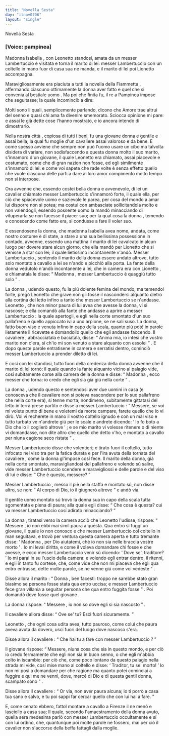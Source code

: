 ```yaml
---
title: "Novella Sesta"
day: "itnov0706"
layout: "single"
---
```

<html>
 <head>
 </head>
 <body>
  <div id="nov0706" type="novella" who="pampinea">
   <head>
    Novella Sesta
   </head>
   <p>
    <h3>
     [Voice: pampinea]
    </h3>
   </p>
   <argument>
    <p>
     <milestone id="p07060001"/>
     <name persref="isabella" type="person">
      Madonna Isabella
     </name>
     , con
     <name persref="leonetto" type="person">
      Leonetto
     </name>
     standosi, amata da un
     <name persref="lambertuccio" type="person">
      messer Lambertuccio
     </name>
     &egrave; visitata e torna
     <name persref="marito-0706" type="person">
      il marito
     </name>
     di lei: messer Lambertuccio con un coltello in mano fuor di casa sua ne manda, e il marito di lei poi Lionetto accompagna.
    </p>
   </argument>
   <div3 type="commentary" who="author">
    <p>
     <milestone id="p07060002"/>
     Maravigliosamente era piaciuta a tutti la novella della
     <name persref="fiammetta" type="person">
      Fiammetta
     </name>
     , affermando ciascuno ottimamente
     <name persref="donna-0705" type="person">
      la donna
     </name>
     aver fatto e quel che si convenia al bestiale
     <name persref="geloso-0705" type="person">
      uomo
     </name>
     . Ma poi che finita fu,
     <name persref="dioneo" type="person">
      il re
     </name>
     a
     <name persref="pampinea" type="person">
      Pampinea
     </name>
     impose che seguitasse; la quale incominci&ograve; a dire:
    </p>
   </div3>
   <div3 type="commentary" who="pampinea">
    <p>
     <milestone id="p07060003"/>
     Molti sono li quali, semplicemente parlando, dicono che
     <name persref="amore" type="person">
      Amore
     </name>
     trae altrui del senno e quasi chi ama fa divenire smemorato. Sciocca opinione mi pare: e assai le gi&agrave; dette cose l'hanno mostrato, e io ancora intendo di dimostrarlo.
    </p>
   </div3>
   <p>
    <milestone id="p07060004"/>
    Nella nostra
    <name placeref="firenze" type="place">
     citt&agrave;
    </name>
    , copiosa di tutti i beni, fu una giovane
    <name persref="isabella" type="person">
     donna
    </name>
    e gentile e assai bella, la qual fu moglie d'un
    <name persref="marito-0706" type="person">
     cavaliere
    </name>
    assai valoroso e da bene.
    <milestone id="p07060005"/>
    E come spesso avviene che sempre non pu&ograve; l'uomo usare un cibo ma talvolta disidera di variare, non sodisfaccendo a questa donna molto il suo marito, s'innamor&ograve; d'un giovane, il quale
    <name persref="leonetto" type="person">
     Leonetto
    </name>
    era chiamato, assai piacevole e costumato, come che di gran nazion non fosse, ed egli similmente s'innamor&ograve; di lei: e come voi sapete che rade volte &egrave; senza effetto quello che vuole ciascuna delle parti a dare al loro amor compimento molto tempo non si interpose.
   </p>
   <p>
    <milestone id="p07060006"/>
    Ora avvenne che, essendo costei bella donna e avvenevole, di lei un cavalier chiamato
    <name persref="lambertuccio" type="person">
     messer Lambertuccio
    </name>
    s'innamor&ograve; forte, il quale ella, per ci&ograve; che spiacevole uomo e sazievole le parea, per cosa del mondo a amar lui disporre non si potea; ma costui con ambasciate sollicitandola molto e non valendogli, essendo possente uomo la mand&ograve; minacciando di vituperarla se non facesse il piacer suo; per la qual cosa
    <name persref="isabella" type="person">
     la donna
    </name>
    , temendo e conoscendo come fatto era, si condusse a fare il voler suo.
   </p>
   <p>
    <milestone id="p07060007"/>
    E essendosene la donna, che
    <name persref="isabella" type="person">
     madonna Isabella
    </name>
    avea nome, andata, come nostro costume &egrave; di state, a stare a una sua bellissima possessione in contado, avvenne, essendo una mattina
    <name persref="marito-0706" type="person">
     il marito
    </name>
    di lei cavalcato in alcun luogo per dovere stare alcun giorno, che ella mand&ograve; per
    <name persref="leonetto" type="person">
     Lionetto
    </name>
    che si venisse a star con lei; il quale lietissimo incontanente v'and&ograve;.
    <milestone id="p07060008"/>
    <name persref="lambertuccio" type="person">
     Messer Lambertuccio
    </name>
    , sentendo il marito della donna essere andato altrove, tutto solo montato a cavallo a lei se n'and&ograve; e picchi&ograve; alla porta.
    <milestone id="p07060009"/>
    <name persref="fante-0706" type="person">
     La fante
    </name>
    della donna vedutolo n'and&ograve; incontanente a lei, che in camera era con
    <name persref="leonetto" type="person">
     Lionetto
    </name>
    , e chiamatala le disse:
    <q direct="unspecified" who="fante-0706">
     <name persref="isabella" type="person">
      Madonna
     </name>
     ,
     <name persref="lambertuccio" type="person">
      messer Lambertuccio
     </name>
     &egrave; quaggi&uacute; tutto solo
    </q>
    .
   </p>
   <p>
    <milestone id="p07060010"/>
    <name persref="isabella" type="person">
     La donna
    </name>
    , udendo questo, fu la pi&uacute; dolente femina del mondo; ma temendol forte, preg&ograve;
    <name persref="leonetto" type="person">
     Leonetto
    </name>
    che grave non gli fosse il nascondersi alquanto dietro alla cortina del letto infino a tanto che
    <name persref="lambertuccio" type="person">
     messer Lambertuccio
    </name>
    se n'andasse.
    <milestone id="p07060011"/>
    <name persref="leonetto" type="person">
     Leonetto
    </name>
    , che non minor paura di lui avea che avesse la donna, vi si nascose; e ella comand&ograve; alla
    <name persref="fante-0706" type="person">
     fante
    </name>
    che andasse a aprire a
    <name persref="lambertuccio" type="person">
     messer Lambertuccio
    </name>
    : la quale apertogli, e egli nella corte smontato d'un suo pallafreno e quello appiccato ivi a uno arpione, se ne sal&iacute; suso.
    <milestone id="p07060012"/>
    La donna, fatto buon viso e venuta infino in capo della scala, quanto pi&uacute; pot&eacute; in parole lietamente il ricevette e domandollo quello che egli andasse faccendo.
    <milestone id="p07060013"/>
    <name persref="lambertuccio" type="person">
     Il cavaliere
    </name>
    , abbracciatala e baciatala, disse:
    <q direct="unspecified" who="lambertuccio">
     Anima mia, io intesi che vostro
     <name persref="marito-0706" type="person">
      marito
     </name>
     non c'era, s&iacute; ch'io mi son venuto a stare alquanto con essolei
    </q>
    . E dopo queste parole entratisene in camera e serratisi dentro, cominci&ograve;
    <name persref="lambertuccio" type="person">
     messer Lambertuccio
    </name>
    a prender diletto di lei.
   </p>
   <p>
    <milestone id="p07060014"/>
    E cos&iacute; con lei standosi, tutto fuori della credenza della
    <name persref="isabella" type="person">
     donna
    </name>
    avvenne che
    <name persref="marito-0706" type="person">
     il marito
    </name>
    di lei torn&ograve;: il quale quando
    <name persref="fante-0706" type="person">
     la fante
    </name>
    alquanto vicino al palagio vide, cos&iacute; subitamente corse alla camera della donna e disse:
    <q direct="unspecified" who="fante-0706">
     <name persref="isabella" type="person">
      Madonna
     </name>
     , ecco messer che torna: io credo che egli sia gi&agrave; gi&uacute; nella corte
    </q>
    .
   </p>
   <p>
    <milestone id="p07060015"/>
    <name persref="isabella" type="person">
     La donna
    </name>
    , udendo questo e sentendosi aver due uomini in casa (e conosceva che
    <name persref="lambertuccio" type="person">
     il cavaliere
    </name>
    non si poteva nascondere per lo suo pallafreno che nella corte era), si tenne morta; nondimeno, subitamente gittatasi del letto in terra prese partito e disse a
    <name persref="lambertuccio" type="person">
     messer Lambertuccio
    </name>
    :
    <q direct="unspecified" who="isabella">
     Messere, se voi mi volete punto di bene e voletemi da morte campare, farete quello che io vi dir&ograve;.
     <milestone id="p07060016"/>
     Voi vi recherete in mano il vostro coltello ignudo e con un mal viso e tutto turbato ve n'andrete gi&uacute; per le scale e andrete dicendo:
     <q direct="unspecified" who="lambertuccio">
      Io fo boto a Dio che io il coglier&ograve; altrove
     </q>
     ; e se mio
     <name persref="marito-0706" type="person">
      marito
     </name>
     vi volesse ritenere o di niente vi domandasse, non dite altro che quello che detto v'ho, e montato a cavallo per niuna cagione seco ristate
    </q>
    .
   </p>
   <p>
    <milestone id="p07060017"/>
    <name persref="lambertuccio" type="person">
     Messer Lambertuccio
    </name>
    disse che volentieri; e tirato fuori il coltello, tutto infocato nel viso tra per la fatica durata e per l'ira avuta della tornata del
    <name persref="marito-0706" type="person">
     cavaliere
    </name>
    , come
    <name persref="isabella" type="person">
     la donna
    </name>
    gl'impose cos&iacute; fece. Il marito della donna, gi&agrave; nella corte smontato, maravigliandosi del pallafreno e volendo s&uacute; salire, vide
    <name persref="lambertuccio" type="person">
     messer Lambertuccio
    </name>
    scendere e maravigliossi e delle parole e del viso di lui e disse:
    <q direct="unspecified" who="marito-0706">
     Che &egrave; questo, messere?
    </q>
   </p>
   <p>
    <milestone id="p07060018"/>
    <name persref="lambertuccio" type="person">
     Messer Lambertuccio
    </name>
    , messo il pi&egrave; nella staffa e montato s&uacute;, non disse altro, se non:
    <q direct="unspecified" who="lambertuccio">
     Al corpo di Dio, io il giugner&ograve; altrove
    </q>
    e and&ograve; via.
   </p>
   <p>
    <milestone id="p07060019"/>
    Il gentile
    <name persref="marito-0706" type="person">
     uomo
    </name>
    montato s&uacute; trov&ograve;
    <name persref="isabella" type="person">
     la donna
    </name>
    sua in capo della scala tutta sgomentata e piena di paura; alla quale egli disse:
    <q direct="unspecified" who="marito-0706">
     Che cosa &egrave; questa? cui va
     <name persref="lambertuccio" type="person">
      messer Lambertuccio
     </name>
     cos&iacute; adirato minacciando?
    </q>
   </p>
   <p>
    <milestone id="p07060020"/>
    <name persref="isabella" type="person">
     La donna
    </name>
    , tiratasi verso la camera acci&ograve; che
    <name persref="leonetto" type="person">
     Leonetto
    </name>
    l'udisse, rispose:
    <q direct="unspecified" who="isabella">
     <name persref="marito-0706" type="person">
      Messere
     </name>
     , io non ebbi mai simil paura a questa. Qua entro si fugg&iacute; un giovane, il quale io non conosco e che
     <name persref="lambertuccio" type="person">
      messer Lambertuccio
     </name>
     col coltello in man seguitava, e trov&ograve; per ventura questa camera aperta e tutto tremante disse:
     <q direct="unspecified" who="leonetto">
      <name persref="isabella" type="person">
       Madonna
      </name>
      , per Dio aiutatemi, ch&eacute; io non sia nelle braccia vostre morto
     </q>
     .
     <milestone id="p07060021"/>
     Io mi levai diritta, e come il voleva domandare chi fosse e che avesse, e ecco
     <name persref="lambertuccio" type="person">
      messer Lambertuccio
     </name>
     venir s&uacute; dicendo:
     <q direct="unspecified" who="lambertuccio">
      Dove se', traditore?
     </q>
     Io mi parai in su l'uscio della camera: e volendo egli entrar dentro, il ritenni, e egli in tanto fu cortese, che, come vide che non mi piaceva che egli qua entro entrasse, dette molte parole, se ne venne gi&uacute; come voi vedeste
    </q>
    .
   </p>
   <p>
    <milestone id="p07060022"/>
    Disse allora
    <name persref="marito-0706" type="person">
     il marito
    </name>
    :
    <q direct="unspecified" who="marito-0706">
     <name persref="isabella" type="person">
      Donna
     </name>
     , ben facesti: troppo ne sarebbe stato gran biasimo se persona fosse stata qua entro uccisa; e
     <name persref="lambertuccio" type="person">
      messer Lambertuccio
     </name>
     fece gran villania a seguitar persona che qua entro fuggita fosse
    </q>
    . Poi domand&ograve; dove fosse quel
    <name persref="leonetto" type="person">
     giovane
    </name>
    .
   </p>
   <p>
    <milestone id="p07060023"/>
    <name persref="isabella" type="person">
     La donna
    </name>
    rispose:
    <q direct="unspecified" who="isabella">
     <name persref="marito-0706" type="person">
      Messere
     </name>
     , io non so dove egli si sia nascosto
    </q>
    .
   </p>
   <p>
    <milestone id="p07060024"/>
    <name persref="marito-0706" type="person">
     Il cavaliere
    </name>
    allora disse:
    <q direct="unspecified" who="marito-0706">
     Ove se' tu? Esci fuori sicuramente.
    </q>
   </p>
   <p>
    <milestone id="p07060025"/>
    <name persref="leonetto" type="person">
     Leonetto
    </name>
    , che ogni cosa udita avea, tutto pauroso, come colui che paura aveva avuta da dovero, usc&iacute; fuori del luogo dove nascoso s'era.
   </p>
   <p>
    <milestone id="p07060026"/>
    Disse allora
    <name persref="marito-0706" type="person">
     il cavaliere
    </name>
    :
    <q direct="unspecified" who="marito-0706">
     Che hai tu a fare con
     <name persref="lambertuccio" type="person">
      messer Lambertuccio
     </name>
     ?
    </q>
   </p>
   <p>
    <milestone id="p07060027"/>
    <name persref="leonetto" type="person">
     Il giovane
    </name>
    rispose:
    <q direct="unspecified" who="leonetto">
     Messere, niuna cosa che sia in questo mondo, e per ci&ograve; io credo fermamente che egli non sia in buon senno, o che egli m'abbia colto in iscambio: per ci&ograve; che, come poco lontano da questo palagio nella strada mi vide, cos&iacute; mise mano al coltello e disse:
     <q direct="unspecified" who="lambertuccio">
      Traditor, tu se' morto!
     </q>
     Io non mi posi a domandare per che ragione ma quanto potei cominciai a fuggire e qui me ne venni, dove, merc&eacute; di Dio e di questa gentil donna, scampato sono
    </q>
    .
   </p>
   <p>
    <milestone id="p07060028"/>
    Disse allora
    <name persref="marito-0706" type="person">
     il cavaliere
    </name>
    :
    <q direct="unspecified" who="marito-0706">
     Or via, non aver paura alcuna; io ti porr&ograve; a casa tua sano e salvo, e tu poi sappi far cercar quello che con lui hai a fare.
    </q>
   </p>
   <p>
    <milestone id="p07060029"/>
    E, come cenato ebbero, fattol montare a cavallo a Firenze il ne men&ograve; e lasciollo a casa sua; Il quale, secondo l'amaestramento della
    <name persref="isabella" type="person">
     donna
    </name>
    avuto, quella sera medesima parl&ograve; con
    <name persref="lambertuccio" type="person">
     messer Lambertuccio
    </name>
    occultamente e s&iacute; con lui ordin&ograve;, che, quantunque poi molte parole ne fossero, mai per ci&ograve;
    <name persref="marito-0706" type="person">
     il cavalier
    </name>
    non s'accorse della beffa fattagli dalla moglie.
   </p>
  </div>
 </body>
</html>